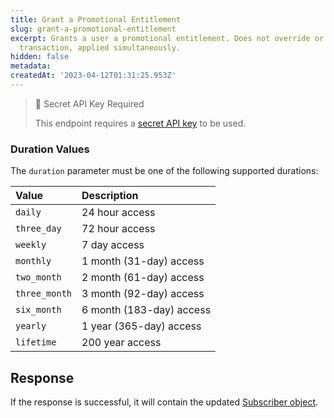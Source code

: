 ```yaml
---
title: Grant a Promotional Entitlement
slug: grant-a-promotional-entitlement
excerpt: Grants a user a promotional entitlement. Does not override or defer a store
  transaction, applied simultaneously.
hidden: false
metadata:
createdAt: '2023-04-12T01:31:25.953Z'
---
```

> 🚧 Secret API Key Required
> 
> This endpoint requires a [secret API key](doc:authentication) to be used.

### Duration Values

The `duration` parameter must be one of the following supported durations:

| Value         | Description              |
| :------------ | :----------------------- |
| `daily`       | 24 hour access           |
| `three_day`   | 72 hour access           |
| `weekly`      | 7 day access             |
| `monthly`     | 1 month (31-day) access  |
| `two_month`   | 2 month (61-day) access  |
| `three_month` | 3 month (92-day) access  |
| `six_month`   | 6 month (183-day) access |
| `yearly`      | 1 year (365-day) access  |
| `lifetime`    | 200 year access          |

## Response

If the response is successful, it will contain the updated [Subscriber object](ref:subscribers#the-subscriber-object).